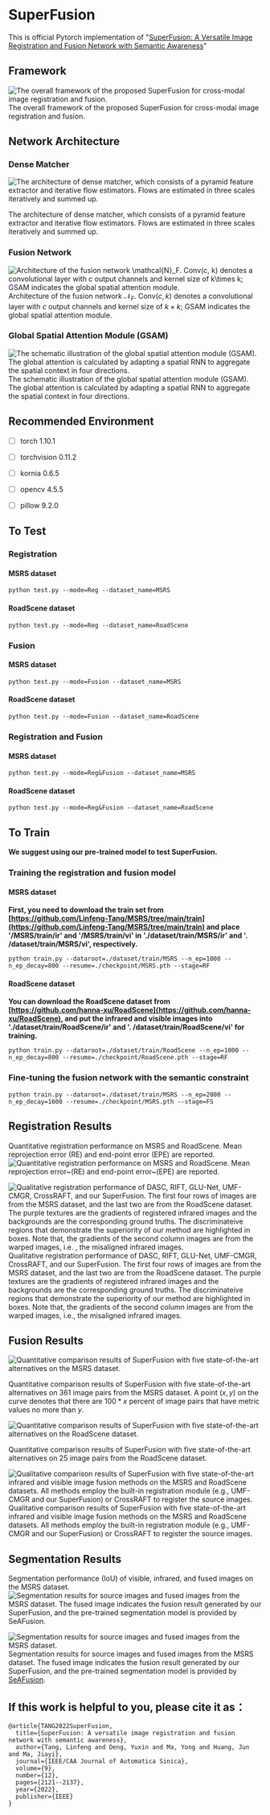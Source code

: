 


#  SuperFusion

This is official Pytorch implementation of "[SuperFusion: A Versatile Image Registration and Fusion Network with Semantic Awareness](https://ieeexplore.ieee.org/document/9970457)"

## Framework
![The overall framework of the proposed SuperFusion for cross-modal image registration and fusion.](https://github.com/Linfeng-Tang/SuperFusion/blob/main/Figure/Overframe.jpg)
The overall framework of the proposed SuperFusion for cross-modal image registration and fusion.

## Network Architecture
### Dense Matcher
![The architecture of dense matcher, which consists of a pyramid feature extractor and iterative flow estimators. Flows are estimated in three scales iteratively and summed up.](https://github.com/Linfeng-Tang/SuperFusion/blob/main/Figure/DenseMatcher.jpg)

The architecture of dense matcher, which consists of a pyramid feature extractor and iterative flow estimators. Flows are estimated in three scales iteratively and summed up.
### Fusion Network
![Architecture of the fusion network $\mathcal{N}_F$. Conv($c, k$) denotes a convolutional layer with $c$ output channels and kernel size of $k\times k$; GSAM indicates the global spatial attention module.](https://github.com/Linfeng-Tang/SuperFusion/blob/main/Figure/FusionNet.jpg)
Architecture of the fusion network $\mathcal{N}_F$. Conv($c, k$) denotes a convolutional layer with $c$ output channels and kernel size of $k\times k$; GSAM indicates the global spatial attention module.

### Global Spatial Attention Module (GSAM)
![The schematic illustration of the global spatial attention module (GSAM). The global attention is calculated by adapting a spatial RNN to aggregate the spatial context in four directions.](https://github.com/Linfeng-Tang/SuperFusion/blob/main/Figure/SAM.jpg)
The schematic illustration of the global spatial attention module (GSAM). The global attention is calculated by adapting a spatial RNN to aggregate the spatial context in four directions.

## Recommended Environment

 - [ ] torch  1.10.1 
 - [ ] torchvision 0.11.2 
 - [ ] kornia 0.6.5
 - [ ] opencv  4.5.5 
 - [ ] pillow  9.2.0
 

## To Test
### Registration
#### MSRS dataset
    python test.py --mode=Reg --dataset_name=MSRS 
#### RoadScene dataset    
    python test.py --mode=Reg --dataset_name=RoadScene
    
 ### Fusion 
#### MSRS dataset
    python test.py --mode=Fusion --dataset_name=MSRS 
#### RoadScene dataset    
    python test.py --mode=Fusion --dataset_name=RoadScene
    
### Registration and Fusion 
#### MSRS dataset
    python test.py --mode=Reg&Fusion --dataset_name=MSRS 
#### RoadScene dataset    
    python test.py --mode=Reg&Fusion --dataset_name=RoadScene
 
## To Train
**We suggest using our pre-trained model to test SuperFusion.**
### Training the registration and fusion model 
#### MSRS dataset
 **First, you need to download the train set from [https://github.com/Linfeng-Tang/MSRS/tree/main/train](https://github.com/Linfeng-Tang/MSRS/tree/main/train) and place '/MSRS/train/ir' and '/MSRS/train/vi' in './dataset/train/MSRS/ir' and '. /dataset/train/MSRS/vi', respectively.**
   
    
    python train.py --dataroot=./dataset/train/MSRS --n_ep=1000 --n_ep_decay=800 --resume=./checkpoint/MSRS.pth --stage=RF
#### RoadScene dataset    
**You can download the RoadScene dataset from [https://github.com/hanna-xu/RoadScene](https://github.com/hanna-xu/RoadScene), and put the infrared and visible images into './dataset/train/RoadScene/ir' and '. /dataset/train/RoadScene/vi' for training.**

    python train.py --dataroot=./dataset/train/RoadScene --n_ep=1000 --n_ep_decay=800 --resume=./checkpoint/RoadScene.pth --stage=RF
    
### Fine-tuning the fusion network with the semantic constraint
    python train.py --dataroot=./dataset/train/MSRS --n_ep=2000 --n_ep_decay=1600 --resume=./checkpoint/MSRS.pth --stage=FS


## Registration Results
Quantitative registration performance on MSRS and RoadScene. Mean reprojection error (RE) and end-point error (EPE) are reported.
![Quantitative registration performance on MSRS and RoadScene. Mean reprojection error~(RE) and end-point error~(EPE) are reported.](https://github.com/Linfeng-Tang/SuperFusion/blob/main/Figure/Reg-table.jpg)


![Qualitative registration performance of DASC, RIFT, GLU-Net, UMF-CMGR, CrossRAFT, and our SuperFusion. The first four rows of images are from the MSRS dataset, and the last two are from the RoadScene dataset. The purple textures are the gradients of registered infrared images and the backgrounds are the corresponding ground truths. The discriminateive regions that demonstrate the superiority of our method are highlighted in boxes. Note that, the gradients of the second column images are from the warped images, i.e. , the misaligned infrared images.](https://github.com/Linfeng-Tang/SuperFusion/blob/main/Figure/Reg.jpg)
Qualitative registration performance of DASC, RIFT, GLU-Net, UMF-CMGR, CrossRAFT, and our SuperFusion. The first four rows of images are from the MSRS dataset, and the last two are from the RoadScene dataset. The purple textures are the gradients of registered infrared images and the backgrounds are the corresponding ground truths. The discriminateive regions that demonstrate the superiority of our method are highlighted in boxes. Note that, the gradients of the second column images are from the warped images, i.e., the misaligned infrared images.

## Fusion Results
![Quantitative comparison results of SuperFusion with five state-of-the-art alternatives on the MSRS dataset.](https://github.com/Linfeng-Tang/SuperFusion/blob/main/Figure/MSRS.jpg)

Quantitative comparison results of SuperFusion with five state-of-the-art alternatives on $361$ image pairs from the MSRS dataset. A point $(x, y)$ on the curve denotes that there are $100 * x$ percent of image pairs that have metric values no more than $y$.

![Quantitative comparison results of SuperFusion with five state-of-the-art alternatives on the RoadScene dataset.](https://github.com/Linfeng-Tang/SuperFusion/blob/main/Figure/RoadScene.jpg)

Quantitative comparison results of SuperFusion with five state-of-the-art alternatives on $25$ image pairs from the RoadScene dataset.

![Qualitative comparison results of SuperFusion with five state-of-the-art infrared and visible image fusion methods on the MSRS and RoadScene datasets. All methods employ the built-in registration module (e.g., UMF-CMGR and our SuperFusion) or CrossRAFT to register the source images.](https://github.com/Linfeng-Tang/SuperFusion/blob/main/Figure/Fusion.jpg)
Qualitative comparison results of SuperFusion with five state-of-the-art infrared and visible image fusion methods on the MSRS and RoadScene datasets. All methods employ the built-in registration module (e.g., UMF-CMGR and our SuperFusion) or CrossRAFT to register the source images.


## Segmentation Results
Segmentation performance (IoU) of visible, infrared, and fused images on the MSRS dataset.
![Segmentation results for source images and fused images from the MSRS dataset.  The fused image indicates the fusion result generated by our SuperFusion, and the pre-trained segmentation model is provided by SeAFusion.](https://github.com/Linfeng-Tang/SuperFusion/blob/main/Figure/Segmentation-table.jpg)


![Segmentation results for source images and fused images from the MSRS dataset. ](https://github.com/Linfeng-Tang/SuperFusion/blob/main/Figure/Segmentation.jpg)
Segmentation results for source images and fused images from the MSRS dataset.  The fused image indicates the fusion result generated by our SuperFusion, and the pre-trained segmentation model is provided by [SeAFusion](https://github.com/Linfeng-Tang/SeAFusion).




## If this work is helpful to you, please cite it as：
```
@article{TANG2022SuperFusion,
  title={SuperFusion: A versatile image registration and fusion network with semantic awareness},
  author={Tang, Linfeng and Deng, Yuxin and Ma, Yong and Huang, Jun and Ma, Jiayi},
  journal={IEEE/CAA Journal of Automatica Sinica},
  volume={9},
  number={12},
  pages={2121--2137},
  year={2022},
  publisher={IEEE}
}
```
